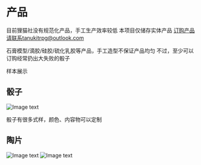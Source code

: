 # 产品

目前狸猫社没有规范化产品，手工生产效率较低
本项目仅储存实体产品
订购产品请联系tanukitrpg@outlook.com

石膏模型/滴胶/硅胶/硫化乳胶等产品，手工造型不保证产品均匀
不过，至少可以订购经常扔出大失败的骰子

样本展示

## 骰子

![Image text](https://github.com/tanukitrpg/product/blob/main/pics/dice3.jpg)

骰子有很多式样，颜色、内容物可以定制

## 陶片

![Image text](https://github.com/tanukitrpg/product/blob/main/pics/pottery_fragments1.jpg)
![Image text](https://github.com/tanukitrpg/product/blob/main/pics/pottery_fragments2.jpg)
